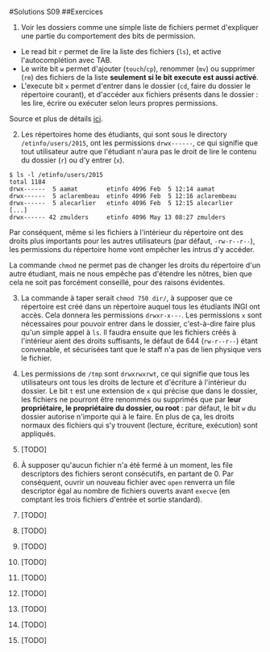 #Solutions S09
##Exercices
1. Voir les dossiers comme une simple liste de fichiers permet d'expliquer une partie du comportement des bits de permission.
  - Le read bit `r` permet de lire la liste des fichiers (`ls`), et active l'autocomplétion avec TAB.
  - Le write bit `w` permet d'ajouter (`touch`/`cp`), renommer (`mv`) ou supprimer (`rm`) des fichiers de la liste **seulement si le bit execute est aussi activé**.
  - L'execute bit `x` permet d'entrer dans le dossier (`cd`, faire du dossier le répertoire courant), et d'accéder aux fichiers présents dans le dossier : les lire, écrire ou exécuter selon leurs propres permissions.

  Source et plus de détails [ici](http://unix.stackexchange.com/a/21263).

2. Les répertoires home des étudiants, qui sont sous le directory `/etinfo/users/2015`, ont les permissions `drwx------`, ce qui signifie que tout utilisateur autre que l'étudiant n'aura pas le droit de lire le contenu du dossier (`r`) ou d'y entrer (`x`).
  ```
  $ ls -l /etinfo/users/2015
  total 1184
  drwx------  5 aamat        etinfo 4096 Feb  5 12:14 aamat
  drwx------  5 aclarembeau  etinfo 4096 Feb  5 12:16 aclarembeau
  drwx------  5 alecarlier   etinfo 4096 Feb  5 12:15 alecarlier
  [...]
  drwx------ 42 zmulders     etinfo 4096 May 13 08:27 zmulders
  ```
  Par conséquent, même si les fichiers à l'intérieur du répertoire ont des droits plus importants pour les autres utilisateurs (par défaut, `-rw-r--r--`), les permissions du répertoire home vont empêcher les intrus d'y accéder.

  La commande `chmod` ne permet pas de changer les droits du répertoire d'un autre étudiant, mais ne nous empêche pas d'étendre les nôtres, bien que cela ne soit pas forcément conseillé, pour des raisons évidentes.

3. La commande à taper serait `chmod 750 dir/`, à supposer que ce répertoire est créé dans un répertoire auquel tous les étudiants INGI ont accès. Cela donnera les permissions `drwxr-x---`. Les permissions `x` sont nécessaires pour pouvoir entrer dans le dossier, c'est-à-dire faire plus qu'un simple appel à `ls`. Il faudra ensuite que les fichiers créés à l'intérieur aient des droits suffisants, le défaut de 644 (`rw-r--r--`) étant convenable, et sécurisées tant que le staff n'a pas de lien physique vers le fichier.

4. Les permissions de `/tmp` sont `drwxrwxrwt`, ce qui signifie que tous les utilisateurs ont tous les droits de lecture et d'écriture à l'intérieur du dossier. Le bit `t` est une extension de `x` qui précise que dans le dossier, les fichiers ne pourront être renommés ou supprimés que par **leur propriétaire, le propriétaire du dossier, ou root** : par défaut, le bit `w` du dossier autorise n'importe qui à le faire. En plus de ça, les droits normaux des fichiers qui s'y trouvent (lecture, écriture, exécution) sont appliqués.

5. [TODO]

6. À supposer qu'aucun fichier n'a été fermé à un moment, les file descriptors des fichiers seront consécutifs, en partant de 0. Par conséquent, ouvrir un nouveau fichier avec `open` renverra un file descriptor égal au nombre de fichiers ouverts avant `execve` (en comptant les trois fichiers d'entrée et sortie standard).

7. [TODO]

8. [TODO]

9. [TODO]

10. [TODO]

11. [TODO]

12. [TODO]

13. [TODO]

14. [TODO]

15. [TODO]
